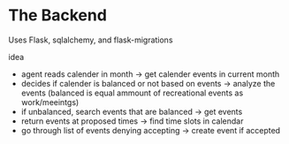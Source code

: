 # The Backend

Uses Flask, sqlalchemy, and flask-migrations

idea

- agent reads calender in month -> get calender events in current month
- decides if calender is balanced or not based on events -> analyze the events (balanced is equal ammount of recreational events as work/meeintgs)
- if unbalanced, search events that are balanced -> get events
- return events at proposed times -> find time slots in calendar
- go through list of events denying accepting -> create event if accepted
